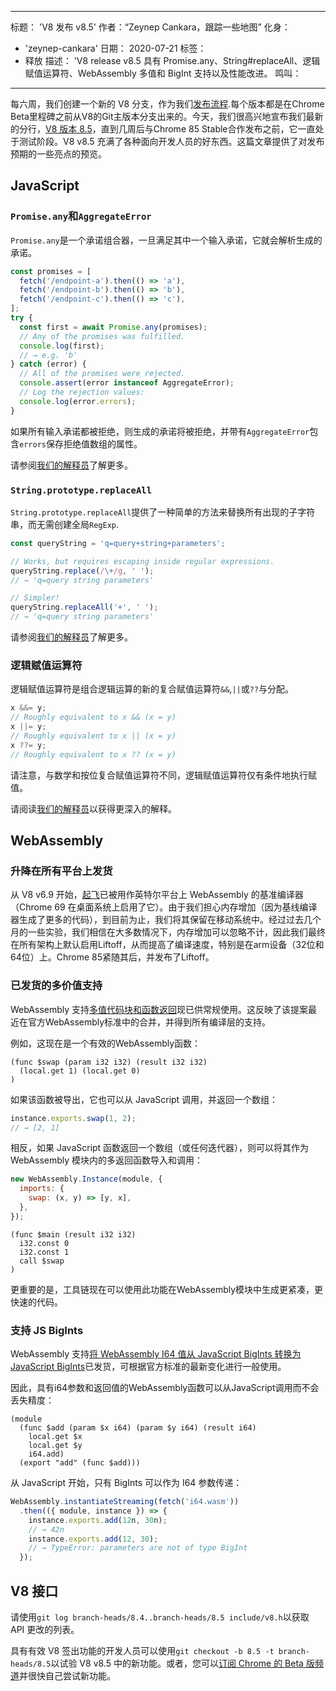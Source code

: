 ***

标题： 'V8 发布 v8.5'
作者：“Zeynep Cankara，跟踪一些地图”
化身：

*   'zeynep-cankara'
    日期： 2020-07-21
    标签：
*   释放
    描述： 'V8 release v8.5 具有 Promise.any、String#replaceAll、逻辑赋值运算符、WebAssembly 多值和 BigInt 支持以及性能改进。
    鸣叫：

***

每六周，我们创建一个新的 V8 分支，作为我们[发布流程](https://v8.dev/docs/release-process).每个版本都是在Chrome Beta里程碑之前从V8的Git主版本分支出来的。今天，我们很高兴地宣布我们最新的分行，[V8 版本 8.5](https://chromium.googlesource.com/v8/v8.git/+log/branch-heads/8.5)，直到几周后与Chrome 85 Stable合作发布之前，它一直处于测试阶段。V8 v8.5 充满了各种面向开发人员的好东西。这篇文章提供了对发布预期的一些亮点的预览。

## JavaScript

### `Promise.any`和`AggregateError`

`Promise.any`是一个承诺组合器，一旦满足其中一个输入承诺，它就会解析生成的承诺。

```js
const promises = [
  fetch('/endpoint-a').then(() => 'a'),
  fetch('/endpoint-b').then(() => 'b'),
  fetch('/endpoint-c').then(() => 'c'),
];
try {
  const first = await Promise.any(promises);
  // Any of the promises was fulfilled.
  console.log(first);
  // → e.g. 'b'
} catch (error) {
  // All of the promises were rejected.
  console.assert(error instanceof AggregateError);
  // Log the rejection values:
  console.log(error.errors);
}
```

如果所有输入承诺都被拒绝，则生成的承诺将被拒绝，并带有`AggregateError`包含`errors`保存拒绝值数组的属性。

请参阅[我们的解释员](https://v8.dev/features/promise-combinators#promise.any)了解更多。

### `String.prototype.replaceAll`

`String.prototype.replaceAll`提供了一种简单的方法来替换所有出现的子字符串，而无需创建全局`RegExp`.

```js
const queryString = 'q=query+string+parameters';

// Works, but requires escaping inside regular expressions.
queryString.replace(/\+/g, ' ');
// → 'q=query string parameters'

// Simpler!
queryString.replaceAll('+', ' ');
// → 'q=query string parameters'
```

请参阅[我们的解释员](https://v8.dev/features/string-replaceall)了解更多。

### 逻辑赋值运算符

逻辑赋值运算符是组合逻辑运算的新的复合赋值运算符`&&`,`||`或`??`与分配。

```js
x &&= y;
// Roughly equivalent to x && (x = y)
x ||= y;
// Roughly equivalent to x || (x = y)
x ??= y;
// Roughly equivalent to x ?? (x = y)
```

请注意，与数学和按位复合赋值运算符不同，逻辑赋值运算符仅有条件地执行赋值。

请阅读[我们的解释员](https://v8.dev/features/logical-assignment)以获得更深入的解释。

## WebAssembly

### 升降在所有平台上发货

从 V8 v6.9 开始，[起飞](https://v8.dev/blog/liftoff)已被用作英特尔平台上 WebAssembly 的基准编译器（Chrome 69 在桌面系统上启用了它）。由于我们担心内存增加（因为基线编译器生成了更多的代码），到目前为止，我们将其保留在移动系统中。经过过去几个月的一些实验，我们相信在大多数情况下，内存增加可以忽略不计，因此我们最终在所有架构上默认启用Liftoff，从而提高了编译速度，特别是在arm设备（32位和64位）上。Chrome 85紧随其后，并发布了Liftoff。

### 已发货的多价值支持

WebAssembly 支持[多值代码块和函数返回](https://github.com/WebAssembly/multi-value)现已供常规使用。这反映了该提案最近在官方WebAssembly标准中的合并，并得到所有编译层的支持。

例如，这现在是一个有效的WebAssembly函数：

```wasm
(func $swap (param i32 i32) (result i32 i32)
  (local.get 1) (local.get 0)
)
```

如果该函数被导出，它也可以从 JavaScript 调用，并返回一个数组：

```js
instance.exports.swap(1, 2);
// → [2, 1]
```

相反，如果 JavaScript 函数返回一个数组（或任何迭代器），则可以将其作为 WebAssembly 模块内的多返回函数导入和调用：

```js
new WebAssembly.Instance(module, {
  imports: {
    swap: (x, y) => [y, x],
  },
});
```

```wasm
(func $main (result i32 i32)
  i32.const 0
  i32.const 1
  call $swap
)
```

更重要的是，工具链现在可以使用此功能在WebAssembly模块中生成更紧凑，更快速的代码。

### 支持 JS BigInts

WebAssembly 支持[将 WebAssembly I64 值从 JavaScript BigInts 转换为 JavaScript BigInts](https://github.com/WebAssembly/JS-BigInt-integration)已发货，可根据官方标准的最新变化进行一般使用。

因此，具有i64参数和返回值的WebAssembly函数可以从JavaScript调用而不会丢失精度：

```wasm
(module
  (func $add (param $x i64) (param $y i64) (result i64)
    local.get $x
    local.get $y
    i64.add)
  (export "add" (func $add)))
```

从 JavaScript 开始，只有 BigInts 可以作为 I64 参数传递：

```js
WebAssembly.instantiateStreaming(fetch('i64.wasm'))
  .then(({ module, instance }) => {
    instance.exports.add(12n, 30n);
    // → 42n
    instance.exports.add(12, 30);
    // → TypeError: parameters are not of type BigInt
  });
```

## V8 接口

请使用`git log branch-heads/8.4..branch-heads/8.5 include/v8.h`以获取 API 更改的列表。

具有有效 V8 签出功能的开发人员可以使用`git checkout -b 8.5 -t branch-heads/8.5`以试验 V8 v8.5 中的新功能。或者，您可以[订阅 Chrome 的 Beta 版频道](https://www.google.com/chrome/browser/beta.html)并很快自己尝试新功能。
